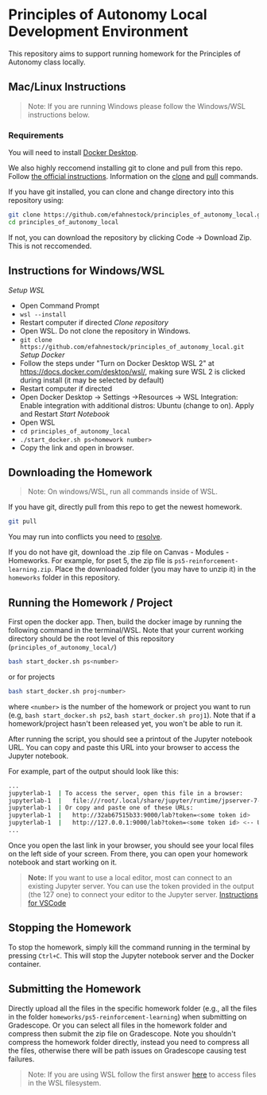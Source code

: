 # Principles of Autonomy Local Development Environment
This repository aims to support running homework for the Principles of Autonomy class locally.


## Mac/Linux Instructions
> Note: If you are running Windows please follow the Windows/WSL instructions below.

### Requirements
You will need to install [Docker Desktop](https://www.docker.com/products/docker-desktop/).

We also highly reccomend installing git to clone and pull from this repo. Follow [the official instructions](https://git-scm.com/book/en/v2/Getting-Started-Installing-Git).
Information on the [clone](https://docs.github.com/en/repositories/creating-and-managing-repositories/cloning-a-repository) and [pull](https://www.atlassian.com/git/tutorials/syncing/git-pull) commands.

If you have git installed, you can clone and change directory into this repository using:
```bash
git clone https://github.com/efahnestock/principles_of_autonomy_local.git
cd principles_of_autonomy_local
```
If not, you can download the repository by clicking Code -> Download Zip. This is not reccomended. 


## Instructions for Windows/WSL

*Setup WSL*
- Open Command Prompt  
- ```wsl --install```
- Restart computer if directed 
*Clone repository*
- Open WSL. Do not clone the repository in Windows.
- ```git clone https://github.com/efahnestock/principles_of_autonomy_local.git```
*Setup Docker*
- Follow the steps under "Turn on Docker Desktop WSL 2" at https://docs.docker.com/desktop/wsl/, making sure WSL 2 is clicked during install (it may be selected by default)
- Restart computer if directed
- Open Docker Desktop -> Settings ->Resources -> WSL Integration: Enable integration with additional distros: Ubuntu (change to on). Apply and Restart
*Start Notebook*
- Open WSL
- ```cd principles_of_autonomy_local```
- ```./start_docker.sh ps<homework number>```
- Copy the link and open in browser.

## Downloading the Homework
> Note: On windows/WSL, run all commands inside of WSL.

If you have git, directly pull from this repo to get the newest homework.
```bash
git pull
```
You may run into conflicts you need to [resolve](https://opensource.com/article/23/4/resolve-git-merge-conflicts).

If you do not have git, download the .zip file on Canvas - Modules - Homeworks. For example, for pset 5, the zip file is `ps5-reinforcement-learning.zip`. Place the downloaded folder (you may have to unzip it) in the `homeworks` folder in this repository.

## Running the Homework / Project
First open the docker app. Then, build the docker image by running the following command in the terminal/WSL. Note that your current working directory should be the root level of this repository (`principles_of_autonomy_local/`)
```bash
bash start_docker.sh ps<number>
```
or for projects
```bash
bash start_docker.sh proj<number>
```
where `<number>` is the number of the homework or project you want to run (e.g, `bash start_docker.sh ps2`, `bash start_docker.sh proj1`). Note that if a homework/project hasn't been released yet, you won't be able to run it.

After running the script, you should see a printout of the Jupyter notebook URL. You can copy and paste this URL into your browser to access the Jupyter notebook.

For example, part of the output should look like this: 
```bash
...
jupyterlab-1  | To access the server, open this file in a browser:
jupyterlab-1  |   file:///root/.local/share/jupyter/runtime/jpserver-7-open.html
jupyterlab-1  | Or copy and paste one of these URLs:
jupyterlab-1  |   http://32ab67515b33:9000/lab?token=<some token id>
jupyterlab-1  |   http://127.0.0.1:9000/lab?token=<some token id> <-- USE THIS LINK
...
```
Once you open the last link in your browser, you should see your local files on the left side of your screen. From there, you can open your homework notebook and start working on it.

> **Note:** If you want to use a local editor, most can connect to an existing Jupyter server. You can use the token provided in the output (the 127 one) to connect your editor to the Jupyter server. [Instructions for VSCode](https://code.visualstudio.com/docs/datascience/jupyter-kernel-management#_existing-jupyter-server)

## Stopping the Homework
To stop the homework, simply kill the command running in the terminal by pressing `Ctrl+C`. This will stop the Jupyter notebook server and the Docker container.

## Submitting the Homework
Directly upload all the files in the specific homework folder (e.g., all the files in the folder `homeworks/ps5-reinforcement-learning`) when submitting on Gradescope. Or you can select all files in the homework folder and compress then submit the zip file on Gradescope. Note you shouldn't compress the homework folder directly, instead you need to compress all the files, otherwise there will be path issues on Gradescope causing test failures.

> Note: If you are using WSL follow the first answer [here](https://superuser.com/questions/1324069/how-to-copy-a-file-from-windows-subsystem-for-linux-to-windows-drive-c) to access files in the WSL filesystem.
